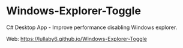 # Windows-Explorer-Toggle
C# Desktop App - Improve performance disabling Windows explorer.

Web: https://lullaby6.github.io/Windows-Explorer-Toggle
